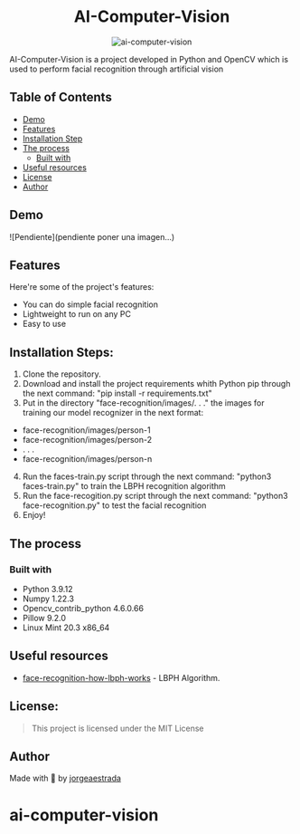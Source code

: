 <h1 align="center" id="title">AI-Computer-Vision</h1>

<p align="center"><img src="https://socialify.git.ci/Jorgeaestrada/ai-computer-vision/image?language=1&owner=1&pattern=Solid&theme=Dark" alt="ai-computer-vision" /></p>

<p id="description">AI-Computer-Vision is a project developed in Python and OpenCV which is used to perform facial recognition through artificial vision</p>

## Table of Contents

- [Demo](#demo)
- [Features](#features)
- [Installation Step](#installation-steps)
- [The process](#the-process)
  - [Built with](#built-with)
- [Useful resources](#useful-resources)
- [License](#license)
- [Author](#author)

## Demo

![Pendiente](pendiente poner una imagen...)
  
## Features

Here're some of the project's features:

*   You can do simple facial recognition
*   Lightweight to run on any PC
*   Easy to use

## Installation Steps:

1. Clone the repository.
2. Download and install the project requirements whith Python pip through the next command: "pip install -r requirements.txt"
3. Put in the directory "face-recognition/images/. . ." the images for training our model recognizer in the next format: 
  - face-recognition/images/person-1
  - face-recognition/images/person-2
  - . . .
  - face-recognition/images/person-n
4. Run the faces-train.py script through the next command: "python3 faces-train.py" to train the LBPH recognition algorithm
5. Run the  face-recogition.py script through the next command: "python3 face-recognition.py" to test the facial recognition
6. Enjoy!

## The process 
### Built with

*   Python 3.9.12
*   Numpy 1.22.3
*   Opencv_contrib_python 4.6.0.66
*   Pillow 9.2.0
*   Linux Mint 20.3 x86_64

## Useful resources

* [face-recognition-how-lbph-works](https://towardsdatascience.com/face-recognition-how-lbph-works-90ec258c3d6b) - LBPH Algorithm.

## License:

> This project is licensed under the MIT License

## Author

Made with 💜 by [jorgeaestrada](https://www.linkedin.com/in/jorgearmandoestrada/)
# ai-computer-vision
